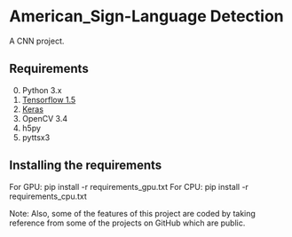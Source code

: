 # American_Sign-Language Detection
A CNN project.

## Requirements
0. Python 3.x
1. <a href="https://tensorflow.org">Tensorflow 1.5</a>
2. <a href="https://keras.io">Keras</a>
3. OpenCV 3.4
4. h5py
5. pyttsx3

## Installing the requirements

For GPU:
    pip install -r requirements_gpu.txt
For CPU:
    pip install -r requirements_cpu.txt

Note: Also, some of the features of this project are coded by taking reference from some of the projects on GitHub which are public.
